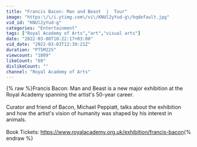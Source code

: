 ```yaml
---
title: "Francis Bacon: Man and Beast  |  Tour"
image: "https:\/\/i.ytimg.com\/vi\/KNUl2yYud-g\/hqdefault.jpg"
vid_id: "KNUl2yYud-g"
categories: "Entertainment"
tags: ["Royal Academy of Arts","art","visual arts"]
date: "2022-03-08T10:22:17+03:00"
vid_date: "2022-03-03T12:39:21Z"
duration: "PT5M22S"
viewcount: "1009"
likeCount: "69"
dislikeCount: ""
channel: "Royal Academy of Arts"
---
```

{% raw %}Francis Bacon: Man and Beast is a new major exhibition at the Royal Academy spanning the artist's 50-year career.<br /><br />Curator and friend of Bacon, Michael Peppiatt, talks about the exhibition and how the artist's vision of humanity was shaped by his interest in animals.<br /><br />Book Tickets: <a rel="nofollow" target="blank" href="https://www.royalacademy.org.uk/exhibition/francis-bacon">https://www.royalacademy.org.uk/exhibition/francis-bacon</a>{% endraw %}
